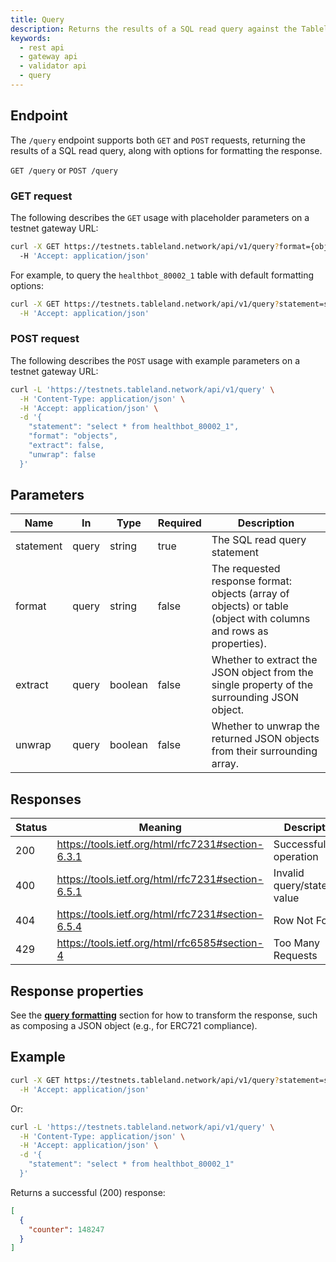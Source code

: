 ```yaml
---
title: Query
description: Returns the results of a SQL read query against the Tableland network.
keywords:
  - rest api
  - gateway api
  - validator api
  - query
---
```


## Endpoint

The `/query` endpoint supports both `GET` and `POST` requests, returning the results of a SQL read query, along with options for formatting the response.

`GET /query` or `POST /query`

### GET request

The following describes the `GET` usage with placeholder parameters on a testnet gateway URL:

```bash
curl -X GET https://testnets.tableland.network/api/v1/query?format={objects|table}&extract={boolean}&unwrap={boolean}&statement={sql_select_statement} \
  -H 'Accept: application/json'
```

For example, to query the `healthbot_80002_1` table with default formatting options:

```bash
curl -X GET https://testnets.tableland.network/api/v1/query?statement=select%20%2A%20from%20healthbot_80002_1 \
  -H 'Accept: application/json'
```

### POST request

The following describes the `POST` usage with example parameters on a testnet gateway URL:

```bash
curl -L 'https://testnets.tableland.network/api/v1/query' \
  -H 'Content-Type: application/json' \
  -H 'Accept: application/json' \
  -d '{
    "statement": "select * from healthbot_80002_1",
    "format": "objects",
    "extract": false,
    "unwrap": false
  }'
```

## Parameters

| Name      | In    | Type    | Required | Description                                                                                                      |
| --------- | ----- | ------- | -------- | ---------------------------------------------------------------------------------------------------------------- |
| statement | query | string  | true     | The SQL read query statement                                                                                     |
| format    | query | string  | false    | The requested response format: objects (array of objects) or table (object with columns and rows as properties). |
| extract   | query | boolean | false    | Whether to extract the JSON object from the single property of the surrounding JSON object.                      |
| unwrap    | query | boolean | false    | Whether to unwrap the returned JSON objects from their surrounding array.                                        |

## Responses

| Status | Meaning                                           | Description                   | Schema |
| ------ | ------------------------------------------------- | ----------------------------- | ------ |
| 200    | https://tools.ietf.org/html/rfc7231#section-6.3.1 | Successful operation          | Inline |
| 400    | https://tools.ietf.org/html/rfc7231#section-6.5.1 | Invalid query/statement value | None   |
| 404    | https://tools.ietf.org/html/rfc7231#section-6.5.4 | Row Not Found                 | None   |
| 429    | https://tools.ietf.org/html/rfc6585#section-4     | Too Many Requests             | None   |

## Response properties

See the [**query formatting**](/validator/api/query-formatting) section for how to transform the response, such as composing a JSON object (e.g., for ERC721 compliance).

## Example

```bash
curl -X GET https://testnets.tableland.network/api/v1/query?statement=select%20%2A%20from%20healthbot_80002_1 \
  -H 'Accept: application/json'
```

Or:

```bash
curl -L 'https://testnets.tableland.network/api/v1/query' \
  -H 'Content-Type: application/json' \
  -H 'Accept: application/json' \
  -d '{
    "statement": "select * from healthbot_80002_1"
  }'
```

Returns a successful (200) response:

```json
[
  {
    "counter": 148247
  }
]
```
